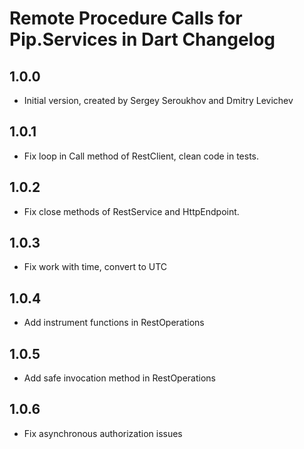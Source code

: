 # Remote Procedure Calls for Pip.Services in Dart Changelog

## 1.0.0

- Initial version, created by Sergey Seroukhov and Dmitry Levichev

## 1.0.1

- Fix loop in Call method of RestClient, clean code in tests.

## 1.0.2

- Fix close methods of RestService and HttpEndpoint.

## 1.0.3

- Fix work with time, convert to UTC

## 1.0.4

- Add instrument functions in RestOperations

## 1.0.5

- Add safe invocation method in RestOperations

## 1.0.6

- Fix asynchronous authorization issues